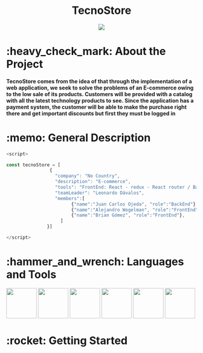 <h1 align="center">TecnoStore</h1>
<p align="center">
<img src="https://user-images.githubusercontent.com/72633519/188296362-3c4a84d9-90ed-4cb8-aced-d1b6b627e090.png"/>
</p>

<h1>:heavy_check_mark: About the Project</h1>
<h4>TecnoStore comes from the idea of that through the implementation of a web application, we seek to solve the problems of an E-commerce owing to the low sale of its products. Customers will be provided with a catalog with all the latest technology products to see. Since the application has a payment system, the customer will be able to make the purchase right there and get important discounts but first they must be logged in</h4>


<h1>:memo: General Description</h1>

```js
<script>
```  
```js
const tecnoStore = [
                {
                  "company": "No Country",
                  "description": "E-commerce",
                  "tools": "FrontEnd: React - redux - React router / BackEnd: Java - spring-boot",
                  "teamLeader": "Leonardo Dávalos",
                  "members":[
                        {"name":"Juan Carlos Ojeda", "role":"BackEnd"},
                        {"name":"Alejandro Wogelman", "role":"FrontEnd"},
                        {"name":"Brian Gómez", "role":"FrontEnd"},
                    ]
               }]
   ```
  ```js
 </script>
 ```
 <h1>:hammer_and_wrench: Languages and Tools</h1>
 
 <div>
 <img src="https://user-images.githubusercontent.com/72633519/188297424-d455a87b-6f8d-4b16-8638-6f5381eec8a7.png" width=80>
 
 <img src="https://user-images.githubusercontent.com/72633519/188297421-e8f0d859-9cb3-4baa-ba53-1d8dd869b88a.png" width=80>
 
 <img src="https://user-images.githubusercontent.com/72633519/188297595-721021cf-686b-4e0b-af3f-c5aad2ea5ce1.png" width=80>
 
 <img src="https://user-images.githubusercontent.com/72633519/188297675-415e5bda-9765-4631-9c41-fba8ac756a8d.png" width=80>
 
 <img src="https://user-images.githubusercontent.com/72633519/188297762-a8b10ad1-38bb-4d06-bf5d-e9af1cbb1e8a.png" width=80>
 
 <img src="https://user-images.githubusercontent.com/72633519/188297935-d5aedb34-a351-4759-a448-fe41d6b7c9fc.png" width=80>
 </div>
 
<h1>:rocket: Getting Started</h1>








